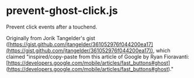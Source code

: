 # prevent-ghost-click.js
Prevent click events after a touchend.

Originally from Jorik Tangelder's gist ([https://gist.github.com/jtangelder/361052976f044200ea17](https://gist.github.com/jtangelder/361052976f044200ea17)), which claimed "inspired/copy-paste from this article of Google by Ryan Fioravanti:  [https://developers.google.com/mobile/articles/fast_buttons#ghost] (https://developers.google.com/mobile/articles/fast_buttons#ghost)."
